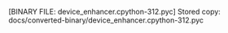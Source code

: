 [BINARY FILE: device_enhancer.cpython-312.pyc]
Stored copy: docs/converted-binary/device_enhancer.cpython-312.pyc
